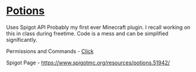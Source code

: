 # [Potions](https://www.spigotmc.org/resources/potions.51942/)
Uses Spigot API 
Probably my first ever Minecraft plugin. I recall working on this in class during freetime. Code is a mess and can be simplified significantly. 

Permissions and Commands - [Click](/info.md)

Spigot Page - https://www.spigotmc.org/resources/potions.51942/
